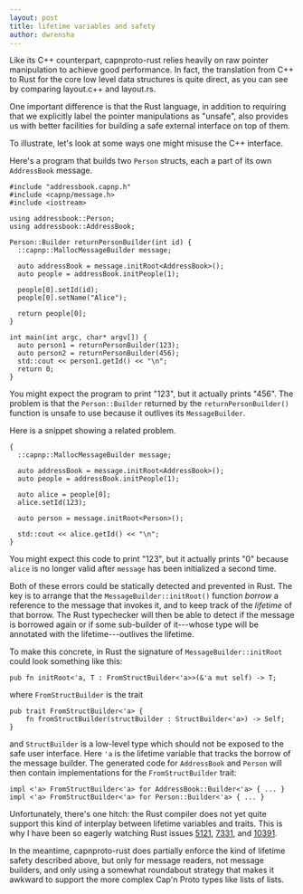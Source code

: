 ```yaml
---
layout: post
title: lifetime variables and safety
author: dwrensha
---
```


Like its C++ counterpart,
capnproto-rust relies heavily
on raw pointer manipulation
to achieve good performance.
In fact,
the translation
from C++ to Rust
for the core low level
data structures
is quite direct,
as you can see by comparing
layout.c++ and layout.rs.

One important  difference is that
the Rust language, in addition to
requiring that we explicitly
label the pointer manipulations as "unsafe",
also provides us
with better facilities
for building
a safe external interface
on top of them.

To illustrate, let's look at some
ways one might misuse the C++ interface.

Here's a program that builds two
`Person` structs, each a part of
its own `AddressBook` message.

```
#include "addressbook.capnp.h"
#include <capnp/message.h>
#include <iostream>

using addressbook::Person;
using addressbook::AddressBook;

Person::Builder returnPersonBuilder(int id) {
  ::capnp::MallocMessageBuilder message;

  auto addressBook = message.initRoot<AddressBook>();
  auto people = addressBook.initPeople(1);

  people[0].setId(id);
  people[0].setName("Alice");

  return people[0];
}

int main(int argc, char* argv[]) {
  auto person1 = returnPersonBuilder(123);
  auto person2 = returnPersonBuilder(456);
  std::cout << person1.getId() << "\n";
  return 0;
}

```

You might expect the program to print
"123", but it actually prints "456".
The problem is that the `Person::Builder` returned
by the `returnPersonBuilder()` function
is unsafe to use because it
outlives its `MessageBuilder`.

Here is a snippet showing a related problem.

```
{
  ::capnp::MallocMessageBuilder message;

  auto addressBook = message.initRoot<AddressBook>();
  auto people = addressBook.initPeople(1);

  auto alice = people[0];
  alice.setId(123);

  auto person = message.initRoot<Person>();

  std::cout << alice.getId() << "\n";
}
```
You might expect this code to print "123", but
it actually prints "0" because `alice`
is no longer valid after `message` has
been initialized a second time.

Both of these errors could be statically
detected and prevented in Rust.
The key is to arrange that the
`MessageBuilder::initRoot()` function
*borrow* a reference to the message that invokes it,
and to keep track of the *lifetime* of that borrow.
The Rust typechecker will then be able to detect
if the message is borrowed again
or if some sub-builder of it---whose type will
be annotated with the lifetime---outlives the
lifetime.

To make this concrete, in Rust
the signature of `MessageBuilder::initRoot` could look something like this:

```
pub fn initRoot<'a, T : FromStructBuilder<'a>>(&'a mut self) -> T;

```

where `FromStructBuilder` is the trait

```
pub trait FromStructBuilder<'a> {
    fn fromStructBuilder(structBuilder : StructBuilder<'a>) -> Self;
}
```
and `StructBuilder` is a low-level type
which should not be exposed to the safe user interface.
Here `'a` is the lifetime variable that tracks the borrow
of the message builder.
The generated code for `AddressBook` and `Person` will then
contain implementations for
the `FromStructBuilder` trait:

```
impl <'a> FromStructBuilder<'a> for AddressBook::Builder<'a> { ... }
impl <'a> FromStructBuilder<'a> for Person::Builder<'a> { ... }
```

Unfortunately, there's one hitch: the Rust compiler does not yet
quite support this kind of interplay between lifetime
variables and traits.
This is why I have been so eagerly watching
Rust issues [5121](https://github.com/mozilla/rust/issues/5121),
[7331](https://github.com/mozilla/rust/issues/7331), and
[10391](https://github.com/mozilla/rust/issues/10391).

In the meantime, capnproto-rust
does partially enforce the kind of lifetime safety
described above, but only for message readers, not message builders,
and only using a somewhat roundabout strategy that makes it
awkward to support the more complex
Cap'n Proto types like lists of lists.

